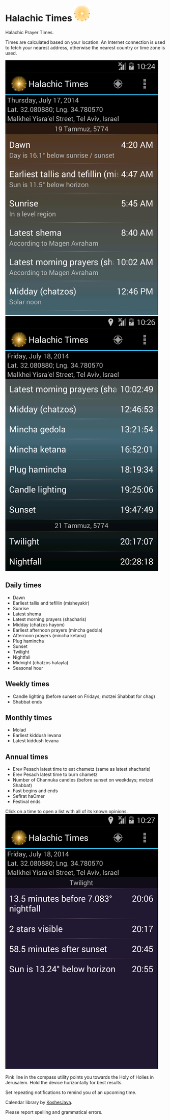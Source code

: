 # Halachic Times <img src="Halachic%20Times/app/images/ic_launcher-web.png?raw=true" width="50" height="50"/>
Halachic Prayer Times.

Times are calculated based on your location. An Internet connection is used to fetch your nearest address, otherwise the nearest country or time zone is used.

<img src="Halachic%20Times/app/images/device-2014-07-17-102437.png?raw=true"/>
<img src="Halachic%20Times/app/images/device-2014-07-17-102628.png?raw=true"/>

## Daily times
* Dawn
* Earliest tallis and tefillin (misheyakir)
* Sunrise
* Latest shema
* Latest morning prayers (shacharis)
* Midday (chatzos hayom)
* Earliest afternoon prayers (mincha gedola)
* Afternoon prayers (mincha ketana)
* Plug hamincha
* Sunset
* Twilight
* Nightfall
* Midnight (chatzos halayla)
* Seasonal hour

## Weekly times
* Candle lighting (before sunset on Fridays; motzei Shabbat for chag)
* Shabbat ends

## Monthly times
* Molad
* Earliest kiddush levana
* Latest kiddush levana

## Annual times
* Erev Pesach latest time to eat chametz (same as latest shacharis)
* Erev Pesach latest time to burn chametz
* Number of Channuka candles (before sunset on weekdays; motzei Shabbat)
* Fast begins and ends
* Sefirat haOmer
* Festival ends

Click on a time to open a list with all of its known opinions.
<img src="Halachic%20Times/app/images/device-2014-07-17-102732.png?raw=true"/>

Pink line in the compass utility points you towards the Holy of Holies in Jerusalem. Hold the device horizontally for best results.

Set repeating notifications to remind you of an upcoming time.

Calendar library by [KosherJava](https://github.com/KosherJava/zmanim).

Please report spelling and grammatical errors.
